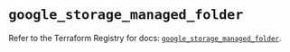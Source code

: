 # `google_storage_managed_folder`

Refer to the Terraform Registry for docs: [`google_storage_managed_folder`](https://registry.terraform.io/providers/hashicorp/google-beta/5.40.0/docs/resources/google_storage_managed_folder).
